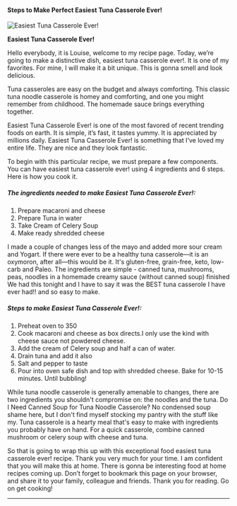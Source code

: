             

#### Steps to Make Perfect Easiest Tuna Casserole Ever!

![Easiest Tuna Casserole Ever!](https://img-global.cpcdn.com/recipes/6713243508670464/751x532cq70/easiest-tuna-casserole-ever-recipe-main-photo.jpg)

**Easiest Tuna Casserole Ever!**

Hello everybody, it is Louise, welcome to my recipe page. Today, we’re going to make a distinctive dish, easiest tuna casserole ever!. It is one of my favorites. For mine, I will make it a bit unique. This is gonna smell and look delicious.

Tuna casseroles are easy on the budget and always comforting. This classic tuna noodle casserole is homey and comforting, and one you might remember from childhood. The homemade sauce brings everything together.

Easiest Tuna Casserole Ever! is one of the most favored of recent trending foods on earth. It is simple, it’s fast, it tastes yummy. It is appreciated by millions daily. Easiest Tuna Casserole Ever! is something that I’ve loved my entire life. They are nice and they look fantastic.

To begin with this particular recipe, we must prepare a few components. You can have easiest tuna casserole ever! using 4 ingredients and 6 steps. Here is how you cook it.

##### The ingredients needed to make Easiest Tuna Casserole Ever!:

1.  Prepare macaroni and cheese
2.  Prepare Tuna in water
3.  Take Cream of Celery Soup
4.  Make ready shredded cheese

I made a couple of changes less of the mayo and added more sour cream and Yogart. If there were ever to be a healthy tuna casserole—it is an oxymoron, after all—this would be it. It's gluten-free, grain-free, keto, low-carb and Paleo. The ingredients are simple - canned tuna, mushrooms, peas, noodles in a homemade creamy sauce (without canned soup) finished We had this tonight and I have to say it was the BEST tuna casserole I have ever had!! and so easy to make.

##### Steps to make Easiest Tuna Casserole Ever!:

1.  Preheat oven to 350
2.  Cook macaroni and cheese as box directs.I only use the kind with cheese sauce not powdered cheese.
3.  Add the cream of Celery soup and half a can of water.
4.  Drain tuna and add it also
5.  Salt and pepper to taste
6.  Pour into oven safe dish and top with shredded cheese. Bake for 10-15 minutes. Until bubbling!

While tuna noodle casserole is generally amenable to changes, there are two ingredients you shouldn't compromise on: the noodles and the tuna. Do I Need Canned Soup for Tuna Noodle Casserole? No condensed soup shame here, but I don't find myself stocking my pantry with the stuff like my. Tuna casserole is a hearty meal that's easy to make with ingredients you probably have on hand. For a quick casserole, combine canned mushroom or celery soup with cheese and tuna.

So that is going to wrap this up with this exceptional food easiest tuna casserole ever! recipe. Thank you very much for your time. I am confident that you will make this at home. There is gonna be interesting food at home recipes coming up. Don’t forget to bookmark this page on your browser, and share it to your family, colleague and friends. Thank you for reading. Go on get cooking!

* * *